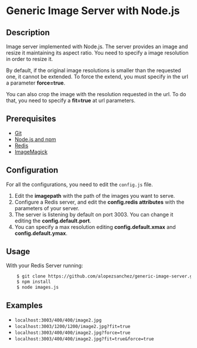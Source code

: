 # Generic Image Server with Node.js

## Description
Image server implemented with Node.js. The server provides an image and resize it maintaining its aspect ratio.
You need to specify a image resolution in order to resize it.

By default, if the original image resolutions is smaller than the requested one, it cannot be extended. To force the extend, you must specify in the url a parameter **force=true**.

You can also crop the image with the resolution requested in the url. To do that, you need to specify a **fit=true** at url parameters.

## Prerequisites
 - [Git](https://git-scm.com/)
 - [Node.js and npm](nodejs.org)
 - [Redis](http://redis.io/)
 - [ImageMagick](http://www.imagemagick.org/script/index.php)
 
## Configuration

For all the configurations, you need to edit the `config.js` file.

1. Edit the **imagepath** with the path of the images you want to serve.
2. Configure a Redis server, and edit the **config.redis attributes**  with the parameters of your server.
3. The server is listening by default on port 3003. You can change it editing the **config.default.port**.
4. You can specify a max resolution editing **config.default.xmax** and **config.default.ymax**.

## Usage
With your Redis Server running: 
```sh
    $ git clone https://github.com/alopezsanchez/generic-image-server.git && cd generic-image-server
    $ npm install
    $ node images.js
```

## Examples

- `localhost:3003/400/400/image2.jpg`
- `localhost:3003/1200/1200/image2.jpg?fit=true`
- `localhost:3003/400/400/image2.jpg?force=true`
- `localhost:3003/400/400/image2.jpg?fit=true&force=true`

